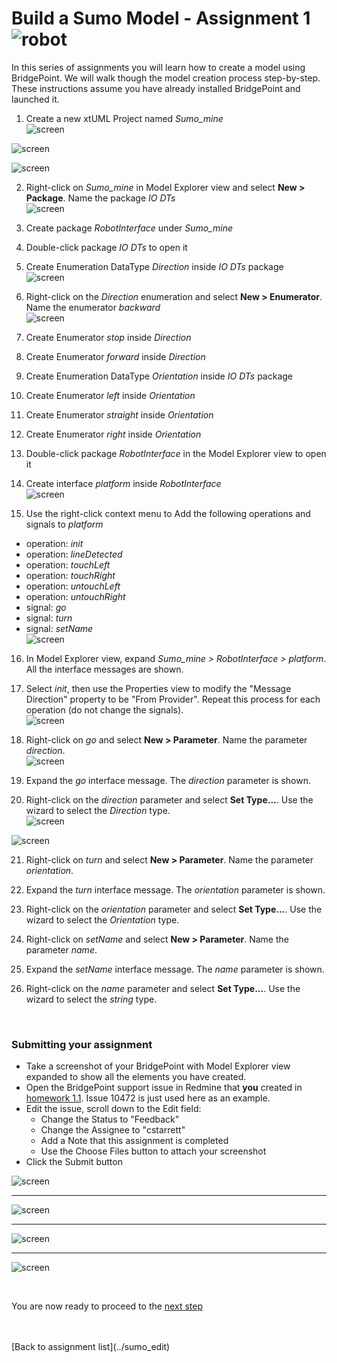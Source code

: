 # Build a Sumo Model - Assignment 1  ![robot](../img/sumo_robot.jpg)  

In this series of assignments you will learn how to create a model using
BridgePoint.  We will walk though the model creation process step-by-step. These
instructions assume you have already installed BridgePoint and launched it.  

1) Create a new xtUML Project named *Sumo_mine*   
![screen](../img/sumo_hw_1.1.png)  

![screen](../img/sumo_hw_1.2.png)  

![screen](../img/sumo_hw_1.3.png)  

2) Right-click on *Sumo_mine* in Model Explorer view and select **New > Package**. Name the package *IO DTs*   
![screen](../img/sumo_hw_1.4.png)  

3) Create package *RobotInterface* under *Sumo_mine*    

4) Double-click package *IO DTs* to open it   

5) Create Enumeration DataType *Direction* inside *IO DTs* package   
![screen](../img/sumo_hw_1.5.png)  

6) Right-click on the *Direction* enumeration and select **New > Enumerator**. Name the enumerator *backward*   
![screen](../img/sumo_hw_1.6.png)  

7) Create Enumerator *stop* inside *Direction*   

8) Create Enumerator *forward* inside *Direction*   

9) Create Enumeration DataType *Orientation* inside *IO DTs* package   

10) Create Enumerator *left* inside *Orientation*   

11) Create Enumerator *straight* inside *Orientation*   

12) Create Enumerator *right* inside *Orientation*   

13) Double-click package *RobotInterface* in the Model Explorer view to open it  

14) Create interface *platform* inside *RobotInterface*   
![screen](../img/sumo_hw_1.7.png)  

15) Use the right-click context menu to Add the following operations and 
signals to *platform*   
  * operation: *init*  
  * operation: *lineDetected*  
  * operation: *touchLeft*  
  * operation: *touchRight*  
  * operation: *untouchLeft*  
  * operation: *untouchRight*  
  * signal: *go*  
  * signal: *turn*  
  * signal: *setName*  
![screen](../img/sumo_hw_1.8.png)  

16) In Model Explorer view, expand *Sumo_mine > RobotInterface > platform*.  All 
the interface messages are shown.  

17) Select *init*, then use the Properties view to modify the "Message Direction" 
property to be "From Provider". Repeat this process for each operation (do not change 
the signals).    
![screen](../img/sumo_hw_1.9.png)  

18) Right-click on *go* and select **New > Parameter**. Name the parameter *direction*.  
![screen](../img/sumo_hw_1.10.png)  

19) Expand the *go* interface message.  The *direction* parameter is shown.  

20) Right-click on the *direction* parameter and select **Set Type...**.  Use the wizard to select the *Direction* type.  
![screen](../img/sumo_hw_1.11.png)   

![screen](../img/sumo_hw_1.12.png)  

21) Right-click on *turn* and select **New > Parameter**. Name the parameter 
*orientation*.  

22) Expand the *turn* interface message.  The *orientation* parameter is shown.  

23) Right-click on the *orientation* parameter and select **Set Type...**.  Use the 
wizard to select the *Orientation* type.  

24) Right-click on *setName* and select **New > Parameter**. Name the parameter *name*.  

25) Expand the *setName* interface message.  The *name* parameter is shown.  

26) Right-click on the *name* parameter and select **Set Type...**.  Use the wizard 
to select the *string* type.  

<br/>

### Submitting your assignment

* Take a screenshot of your BridgePoint with Model Explorer view expanded to show 
all the elements you have created.  
* Open the BridgePoint support issue in Redmine that **you** created in [homework 1.1](1.1.html). Issue 
10472 is just used here as an example.  
* Edit the issue, scroll down to the Edit field:  
  * Change the Status to "Feedback"  
  * Change the Assignee to "cstarrett"  
  * Add a Note that this assignment is completed 
  * Use the Choose Files button to attach your screenshot  
* Click the Submit button  

![screen](../img/sumo_hw_1.13.png)   
<hr/>  

![screen](../img/sumo_hw_1.13a.png)   
<hr/>  

![screen](../img/sumo_hw_1.13b.png)   
<hr/>  

![screen](../img/sumo_hw_1.14.png)  

<br/>

You are now ready to proceed to the [next step](./sumo_create2.html)

<br/>
<br/>
[Back to assignment list](../sumo_edit)  
